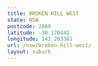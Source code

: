 ```yaml
---
title: BROKEN HILL WEST
state: NSW
postcode: 2880
latitude: -30.170441
longitude: 142.203381
url: /nsw/broken-hill-west/
layout: suburb
---
```


